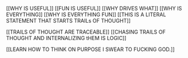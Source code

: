 [[WHY IS USEFUL]]
[[FUN IS USEFUL]]
[[WHY DRIVES WHAT]]
[[WHY IS EVERYTHING]]
[[WHY IS EVERYTHING FUN]]
[[THIS IS A LITERAL STATEMENT THAT STARTS TRAILs OF THOUGHT]]

[[TRAILS OF THOUGHT ARE TRACEABLE]]
[[CHASING TRAILS OF THOUGHT AND INTERNALIZING tHEM IS LOGIC]]

[[LEARN HOW TO THINK ON PURPOSE I SWEAR TO FUCKING GOD.]]